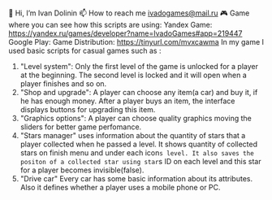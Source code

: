 👋 Hi, I’m Ivan Dolinin
📫 How to reach me ivadogames@mail.ru
🎮 Game where you can see how this scripts are using: 
Yandex Game: https://yandex.ru/games/developer?name=IvadoGames#app=219447
Google Play: 
Game Distribution: https://tinyurl.com/mvxcawma
In my game I used basic scripts for casual games such as : 
1) "Level system": Only the first level of the game is unlocked for a player at the beginning. The second level is locked and it will open when a player finishes and so on. 
2) "Shop and upgrade": A player can choose any item(a car) and buy it, if he has enough money. After a player buys an item, the interface displays buttons for upgrading this item.
3) "Graphics options": A player can choose quality graphics moving the sliders for better game perfomance.
4) "Stars manager" uses information about the quantity of stars that a player collected when he passed a level. It shows quantity of collected stars on finish menu and under each icon`s level. It also saves the positon of a collected star using star`s ID on each level and this star for a player becomes invisible(false).
5) "Drive car" Every car has some basic information about its attributes. Also it defines whether a player uses a mobile phone or PC. 
